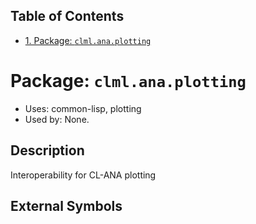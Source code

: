 <div id="table-of-contents">
<h2>Table of Contents</h2>
<div id="text-table-of-contents">
<ul>
<li><a href="#sec-1">1. Package: <code>clml.ana.plotting</code></a></li>
</ul>
</div>
</div>



# Package: `clml.ana.plotting`

-   Uses:
    common-lisp, plotting
-   Used by:
    None.

## Description

Interoperability for CL-ANA plotting

## External Symbols
